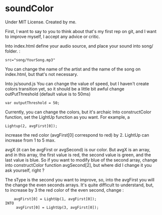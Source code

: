 # soundColor
Under MIT License. Created by me.

First, I want to say to you to think about that's my first rep on git, and I want to improve myself, I accept any advice or critic. 



Into index.html
  define your audio source, and place your sound into song/ folder. :
  
    src="song/YourSong.mp3" 

  You can change the name of the artist and the name of the song on index.html, but that's not necessary.
  
  
  
Into js/sound.js
  You can change the value of speed, but I haven't create colors transition yet, so it should be a little bit awful
    change outPutThreshold (default value is to 50ms)
    
    var outputThreshold = 50;
    
  Currently, you can change the colors, but it's archaic
  Into constructColor function, set the LightUp function as you want. For example, a 
  
    Lightup(2, avgFirst[0]); 
  
  increase the red color (avgFirst[0] correspond to red) by 2.  LightUp can increase from 1 to 5 max.
  
  avgX (it can be avgFirst or avgSecond) is our color. But avgX is an array, and in this array, the first value is red, the second value is green, and the last value is blue. So if you want to modify blue of the second array, change into constructColor function avgSecond[2], but where did I change it you ask yourself, right ?
  
  The sType is the second you want to improve, so, into the avgFirst you will the change the even seconds arrays. It's quite difficult to understand, but, to increase by 3 the red color of the even second, change :
  
        avgFirst[0] = LightUp(1, avgFirst[0]); 
    INTO
         avgFirst[0] = LightUp(3, avgFirst[0]);
  
